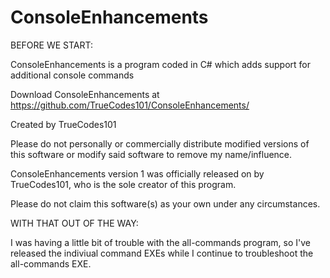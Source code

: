 # ConsoleEnhancements

BEFORE WE START:



ConsoleEnhancements is a  program coded in C# which adds support for additional console commands

Download ConsoleEnhancements at https://github.com/TrueCodes101/ConsoleEnhancements/

Created by TrueCodes101

Please do not personally or commercially distribute modified versions of this software or modify said software to remove my name/influence.

ConsoleEnhancements version 1 was officially released on by TrueCodes101, who is the sole creator of this program.

Please do not claim this software(s) as your own under any circumstances.



WITH THAT OUT OF THE WAY:



I was having a little bit of trouble with the all-commands program,
so I've released the indiviual command EXEs while I continue to
troubleshoot the all-commands EXE.
